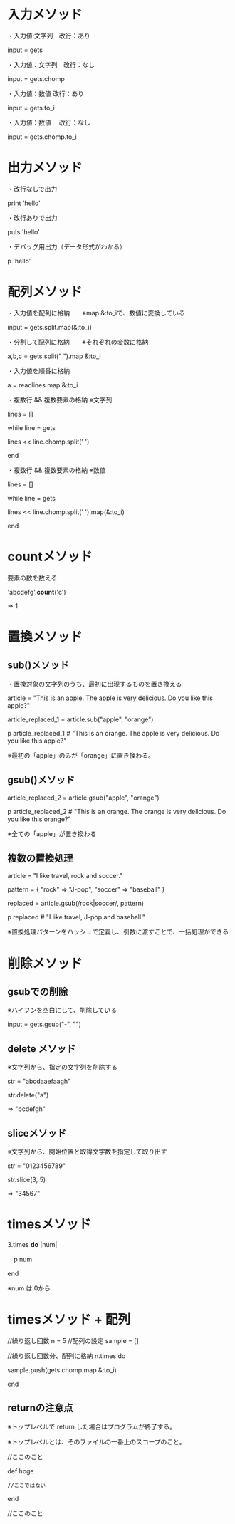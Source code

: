 # 入力メソッド

・入力値:文字列　改行：あり

input = gets

・入力値：文字列　改行：なし

input = gets.chomp

・入力値：数値   改行：あり

input = gets.to_i

・入力値：数値　 改行：なし

input = gets.chomp.to_i

# 出力メソッド

・改行なしで出力

print 'hello'

・改行ありで出力

puts 'hello' 

・デバッグ用出力（データ形式がわかる）

p 'hello'

# 配列メソッド

・入力値を配列に格納　　※map &:to_iで、数値に変換している　

input = gets.split.map(&:to_i)

・分割して配列に格納　　※それぞれの変数に格納

a,b,c = gets.split(" ").map &:to_i

・入力値を順番に格納

a = readlines.map &:to_i

・複数行 && 複数要素の格納  ※文字列

lines = []

while line = gets

  lines << line.chomp.split(' ')

end

・複数行 && 複数要素の格納  ※数値

lines = []

while line = gets

  lines << line.chomp.split(' ').map(&:to_i)

end

# countメソッド

要素の数を数える

'abcdefg'.**count**('c')

=> 1

# 置換メソッド

## sub()メソッド

・置換対象の文字列のうち、最初に出現するものを置き換える

article = "This is an apple. The apple is very delicious. Do you like this apple?"

article_replaced_1 = article.sub("apple", "orange")

p article_replaced_1 # "This is an orange. The apple is very delicious. Do you like this apple?"

※最初の「apple」のみが「orange」に置き換わる。

## gsub()メソッド

article_replaced_2 = article.gsub("apple", "orange")

p article_replaced_2 # "This is an orange. The orange is very delicious. Do you like this orange?"

※全ての「apple」が置き換わる

## 複数の置換処理

article = "I like travel, rock and soccer."

pattern = { "rock" => "J-pop", "soccer" => "baseball" }

replaced = article.gsub(/rock|soccer/, pattern)

p replaced # "I like travel, J-pop and baseball."

※置換処理パターンをハッシュで定義し、引数に渡すことで、一括処理ができる

# 削除メソッド

## gsubでの削除

※ハイフンを空白にして、削除している

input = gets.gsub("-", "")

## delete メソッド

※文字列から、指定の文字列を削除する

str = "abcdaaefaagh"

str.delete("a")

=> "bcdefgh"

## sliceメソッド

※文字列から、開始位置と取得文字数を指定して取り出す

str = "0123456789"

str.slice(3, 5)

=> "34567"

# timesメソッド

3.times **do** |num|

　p num

end

※num は 0から

# timesメソッド + 配列

//繰り返し回数
n = 5
//配列の設定
sample = []

//繰り返し回数分、配列に格納
n.times do

  sample.push(gets.chomp.map &:to_i)

end

## returnの注意点

※トップレベルで return した場合はプログラムが終了する。

※トップレベルとは、そのファイルの一番上のスコープのこと。

//ここのこと
 
def hoge

    //ここではない

end
 
//ここのこと
